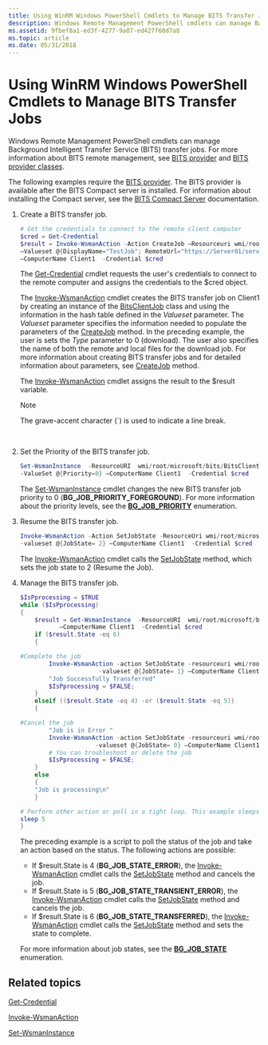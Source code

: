 ```yaml
---
title: Using WinRM Windows PowerShell Cmdlets to Manage BITS Transfer Jobs
description: Windows Remote Management PowerShell cmdlets can manage Background Intelligent Transfer Service (BITS) transfer jobs.
ms.assetid: 9fbef8a1-ed3f-4277-9a07-ed427f60d7a8
ms.topic: article
ms.date: 05/31/2018
---
```


# Using WinRM Windows PowerShell Cmdlets to Manage BITS Transfer Jobs

Windows Remote Management PowerShell cmdlets can manage Background Intelligent Transfer Service (BITS) transfer jobs. For more information about BITS remote management, see [BITS provider](https://msdn.microsoft.com/library/dd904506.aspx) and [BITS provider classes]( https://go.microsoft.com/fwlink/p/?linkid=160847).

The following examples require the [BITS provider](https://msdn.microsoft.com/library/dd904506.aspx). The BITS provider is available after the BITS Compact server is installed. For information about installing the Compact server, see the [BITS Compact Server](bits-compact-server.md) documentation.

1.  Create a BITS transfer job.

    ```PowerShell
    # Get the credentials to connect to the remote client computer
    $cred = Get-Credential
    $result = Invoke-WsmanAction -Action CreateJob –Resourceuri wmi/root/microsoft/bits/BitsClientJob `
    –Valueset @{DisplayName="TestJob"; RemoteUrl="https://Server01/servertestdir/testfile1.txt"; LocalFile="C:\clienttestdir\testfile1.txt";Type=0} `
    –ComputerName Client1  -Credential $cred
    ```

    

    The [Get-Credential](https://technet.microsoft.com/library/dd315327.aspx) cmdlet requests the user's credentials to connect to the remote computer and assigns the credentials to the $cred object.

    The [Invoke-WsmanAction](https://docs.microsoft.com/powershell/module/Microsoft.WsMan.Management/Invoke-WSManAction?view=powershell-5.1) cmdlet creates the BITS transfer job on Client1 by creating an instance of the [BitsClientJob](https://msdn.microsoft.com/library/dd904502.aspx) class and using the information in the hash table defined in the *Valueset* parameter. The *Valueset* parameter specifies the information needed to populate the parameters of the [CreateJob](https://msdn.microsoft.com/library/dd904509.aspx) method. In the preceding example, the user is sets the *Type* parameter to 0 (download). The user also specifies the name of both the remote and local files for the download job. For more information about creating BITS transfer jobs and for detailed information about parameters, see [CreateJob](https://msdn.microsoft.com/library/dd904509.aspx) method.

    The [Invoke-WsmanAction](https://docs.microsoft.com/powershell/module/Microsoft.WsMan.Management/Invoke-WSManAction?view=powershell-5.1) cmdlet assigns the result to the $result variable.

    > [!Note]  
    > The grave-accent character (\`) is used to indicate a line break.

     

2.  Set the Priority of the BITS transfer job.

    ```PowerShell
    Set-WsmanInstance  -ResourceURI  wmi/root/microsoft/bits/BitsClientJob -SelectorSet @{JobId=$result.JobId} `
    -ValueSet @{Priority=0} –ComputerName Client1  -Credential $cred
    ```

    

    The [Set-WsmanInstance](https://docs.microsoft.com/powershell/module/Microsoft.WsMan.Management/Set-WSManInstance?view=powershell-5.1) cmdlet changes the new BITS transfer job priority to 0 (**BG\_JOB\_PRIORITY\_FOREGROUND**). For more information about the priority levels, see the [**BG\_JOB\_PRIORITY**](/windows/desktop/api/Bits/ne-bits-bg_job_priority) enumeration.

3.  Resume the BITS transfer job.

    ```PowerShell
    Invoke-WsmanAction -Action SetJobState -ResourceUri wmi/root/microsoft/bits/BitsClientJob  -selectorset @{JobId=$result.JobId}  `
    -valueset @{JobState= 2} –ComputerName Client1  -Credential $cred
    ```

    

    The [Invoke-WsmanAction](https://docs.microsoft.com/powershell/module/Microsoft.WsMan.Management/Invoke-WSManAction?view=powershell-5.1) cmdlet calls the [SetJobState](https://msdn.microsoft.com/library/dd904525(VS.85).aspx) method, which sets the job state to 2 (Resume the Job).

4.  Manage the BITS transfer job.

    ```PowerShell
    $IsPprocessing = $TRUE
    while ($IsPprocessing)
    {
        $result = Get-WsmanInstance  -ResourceURI  wmi/root/microsoft/bits/BitsClientJob -selectorset @{JobId = $result.JobId} `
               –ComputerName Client1  -Credential $cred
        if ($result.State -eq 6)
        {

    #Complete the job           
            Invoke-WsmanAction -action SetJobState -resourceuri wmi/root/microsoft/bits/BitsClientJob  -selectorset @{JobId=$result.JobId}  `
                          -valueset @{JobState= 1} –ComputerName Client1  -Credential $cred
            "Job Successfully Transferred"
            $IsPprocessing = $FALSE;
        }
        elseif (($result.State -eq 4) -or ($result.State -eq 5))
        {

    #Cancel the job
            "Job is in Error " 
            Invoke-WsmanAction -action SetJobState -resourceuri wmi/root/microsoft/bits/BitsClientJob  -selectorset @{JobId=$result.JobId}  `
                         -valueset @{JobState= 0} –ComputerName Client1  -Credential $cred
            # You can troubleshoot or delete the job
            $IsPprocessing = $FALSE;
        }
        else
        {
        "Job is processing\n" 
        }

    # Perform other action or poll in a tight loop. This example sleeps for 5 seconds
    sleep 5
    }
    ```

    

    The preceding example is a script to poll the status of the job and take an action based on the status. The following actions are possible:

    -   If $result.State is 4 (**BG\_JOB\_STATE\_ERROR**), the [Invoke-WsmanAction](https://docs.microsoft.com/powershell/module/Microsoft.WsMan.Management/Invoke-WSManAction?view=powershell-5.1) cmdlet calls the [SetJobState](https://msdn.microsoft.com/library/dd904525(VS.85).aspx) method and cancels the job.
    -   If $result.State is 5 (**BG\_JOB\_STATE\_TRANSIENT\_ERROR**), the [Invoke-WsmanAction](https://docs.microsoft.com/powershell/module/Microsoft.WsMan.Management/Invoke-WSManAction?view=powershell-5.1) cmdlet calls the [SetJobState](https://msdn.microsoft.com/library/dd904525(VS.85).aspx) method and cancels the job.
    -   If $result.State is 6 (**BG\_JOB\_STATE\_TRANSFERRED**), the [Invoke-WsmanAction](https://docs.microsoft.com/powershell/module/Microsoft.WsMan.Management/Invoke-WSManAction?view=powershell-5.1) cmdlet calls the [SetJobState](https://msdn.microsoft.com/library/dd904525(VS.85).aspx) method and sets the state to complete.

    For more information about job states, see the [**BG\_JOB\_STATE**](/windows/desktop/api/Bits/ne-bits-bg_job_state) enumeration.

## Related topics

<dl> <dt>

[Get-Credential](https://technet.microsoft.com/library/dd315327.aspx)
</dt> <dt>

[Invoke-WsmanAction](https://docs.microsoft.com/powershell/module/Microsoft.WsMan.Management/Invoke-WSManAction?view=powershell-5.1)
</dt> <dt>

[Set-WsmanInstance](https://docs.microsoft.com/powershell/module/Microsoft.WsMan.Management/Set-WSManInstance?view=powershell-5.1)
</dt> </dl>

 

 




